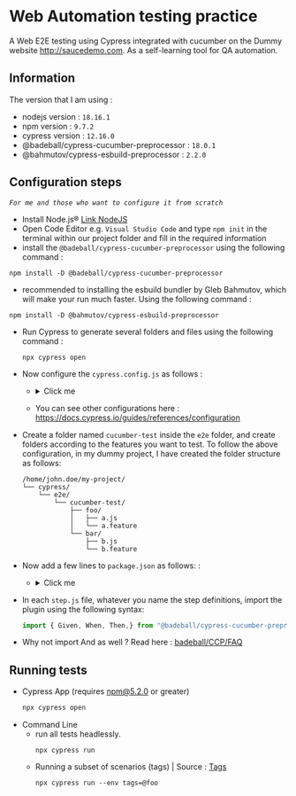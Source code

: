 # Web Automation testing practice

A Web E2E testing using Cypress integrated with cucumber on the Dummy website http://saucedemo.com. As a self-learning tool for QA automation.


## Information
The version that I am using :

- nodejs version : `18.16.1`
- npm version : `9.7.2`
- cypress version : `12.16.0`
- @badeball/cypress-cucumber-preprocessor : `18.0.1`
- @bahmutov/cypress-esbuild-preprocessor : `2.2.0`

## Configuration steps
*`For me and those who want to configure it from scratch`*
-  Install Node.js®  [Link NodeJS](https://nodejs.org/en)
-  Open Code Editor e.g. `Visual Studio Code` and type `npm init` in the terminal within our project folder and fill in the required information
  -  install the `@badeball/cypress-cucumber-preprocessor` using the following command : 
  ```
  npm install -D @badeball/cypress-cucumber-preprocessor
  ```
-  recommended to installing the esbuild bundler by Gleb Bahmutov, which will make your run much faster. Using the following command :
  ```
  npm install -D @bahmutov/cypress-esbuild-preprocessor
  ```
- Run Cypress to generate several folders and files using the following command :
  ```
  npx cypress open
  ```
- Now configure the `cypress.config.js` as follows :
  - <details>
    <summary>Click me</summary>
      
    ```js
    const { defineConfig } = require("cypress");
    const createBundler = require("@bahmutov/cypress-esbuild-preprocessor");
    const preprocessor = require("@badeball/cypress-cucumber-preprocessor");
    const createEsbuildPlugin = require("@badeball/cypress-cucumber-preprocessor/esbuild");
    
    async function setupNodeEvents(on, config) {
      // This is required for the preprocessor to be able to generate JSON reports after each run, and more,
      await preprocessor.addCucumberPreprocessorPlugin(on, config);
    
      on(
        "file:preprocessor",
        createBundler({
          plugins: [createEsbuildPlugin.default(config)],
        })
      );
    
      // Make sure to return the config object as it might have been modified by the plugin.
      return config;
    }
    
    module.exports = defineConfig({
      e2e: {
        baseUrl:"https://saucedemo.com/",
        specPattern: ["**/*.feature", "cypress/e2e/**/*.cy.{js,jsx,ts,tsx}"],
        setupNodeEvents,
        env: {
          omitFiltered: true,
          filterSpecs: true
        },
      },
    });
    ```  
    
    </details>
  - You can see other configurations here : https://docs.cypress.io/guides/references/configuration
- Create a folder named `cucumber-test` inside the `e2e` folder, and create folders according to the features you want to test. To follow the above configuration, in my dummy project, I have created the folder structure as follows:
  ```
  /home/john.doe/my-project/
  └── cypress/
      └── e2e/
          └── cucumber-test/
              ├── foo/
              │   ├── a.js
              │   └── a.feature
              └── bar/
                  ├── b.js
                  └── b.feature
  ```
- Now add a few lines to `package.json` as follows: :
  - <details>
    <summary>Click me</summary>
      
    ```json
    {
      "name": "cypress_cucumber",
      "version": "1.0.0",
      "description": "Cypress with cucumber",
      "main": "index.js",
      "scripts": {
        "test": "echo \"Error: no test specified\" && exit 1"
      },
      "keywords": [
        "Cypress",
        "BDD",
        "Cucumber"
      ],
      "author": "Sefti",
      "license": "ISC",
      "devDependencies": {
        "@badeball/cypress-cucumber-preprocessor": "^18.0.1",
        "@bahmutov/cypress-esbuild-preprocessor": "^2.2.0",
        "cypress": "^12.16.0"
      },
      "cypress-cucumber-preprocessor": {
        "stepDefinitions": "cypress/e2e/cucumber-test/**/*.{js,ts}",
        "html": {
          "enabled": true
        },
        "json": {
          "enabled": true
        }
      }
      
    }

    ```  
    
    </details>

- In each `step.js` file, whatever you name the step definitions, import the plugin using the following syntax:

  ```js
  import { Given, When, Then,} from "@badeball/cypress-cucumber-preprocessor"
  ```
- Why not import And as well ? Read here : [badeball/CCP/FAQ](https://github.com/badeball/cypress-cucumber-preprocessor/blob/master/docs/faq.md#function-members-and-and-but-are-missing)

## Running tests

- Cypress App (requires npm@5.2.0 or greater)
  ```sh
  npx cypress open
  ``` 
- Command Line
  - run all tests headlessly.
    ```
    npx cypress run
    ```
  - Running a subset of scenarios (tags) | Source : [Tags](https://github.com/badeball/cypress-cucumber-preprocessor/blob/master/docs/tags.md)
    ```
    npx cypress run --env tags=@foo
    ```
